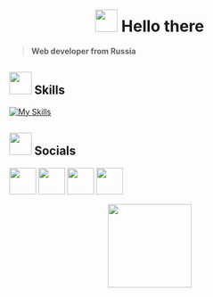 <h1 align="center"><img style="margin-bottom: -8px;" src="https://user-images.githubusercontent.com/74038190/214644152-52f47eb3-5e31-4f47-8758-05c9468d5596.gif" width="40" height="40"/> Hello there</h1>

> **Web developer from Russia**

## <img style="margin-bottom: -12px;" src="https://user-images.githubusercontent.com/74038190/212284087-bbe7e430-757e-4901-90bf-4cd2ce3e1852.gif" width="40" height="40"/> Skills

[![My Skills](https://skillicons.dev/icons?i=html,css,js,php,mysql,linux,git,github,idea)](https://skillicons.dev)

## <img style="margin-bottom: -12px;" src="https://user-images.githubusercontent.com/74038190/226127923-0e8b7792-7b3c-462b-951b-63c96ba1a5af.gif" width="40" height="40"/> Socials

[<img height="48" width="48" src="https://cdn.simpleicons.org/vk/"/>](https://vk.com/avsharapov)
[<img height="48" width="48" src="https://cdn.simpleicons.org/telegram/"/>](https://t.me/avsharapov)
[<img height="48" width="48" src="https://cdn.simpleicons.org/telegram/"/>](https://t.me/dailyshrpv)
[<img height="48" width="48" src="https://cdn.simpleicons.org/wakatime/333333"/>](https://wakatime.com/@shrpv)

<div align="center">
  <img src="https://media.giphy.com/media/M9gbBd9nbDrOTu1Mqx/giphy.gif" width="150"/>
</div>
